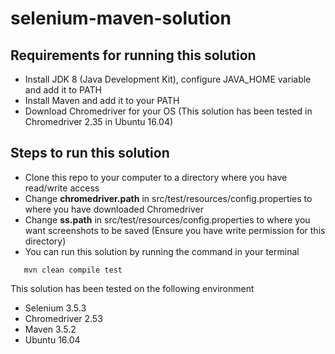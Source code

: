 # selenium-maven-solution

Requirements for running this solution
---------------------------------
  * Install JDK 8 (Java Development Kit), configure JAVA_HOME variable and add it to PATH
  * Install Maven and add it to your PATH
  * Download Chromedriver for your OS (This solution has been tested in Chromedriver 2.35 in Ubuntu 16.04)  
  
Steps to run this solution
--------------------------
  * Clone this repo to your computer to a directory where you have read/write access
  * Change **chromedriver.path** in src/test/resources/config.properties to where you have downloaded Chromedriver
  * Change **ss.path** in src/test/resources/config.properties to where you want screenshots to be saved (Ensure you have write permission for this directory)
  * You can run this solution by running the command in your terminal
  ```console
     mvn clean compile test
```

This solution has been tested on the following environment
  * Selenium 3.5.3
  * Chromedriver 2.53
  * Maven 3.5.2
  * Ubuntu 16.04
